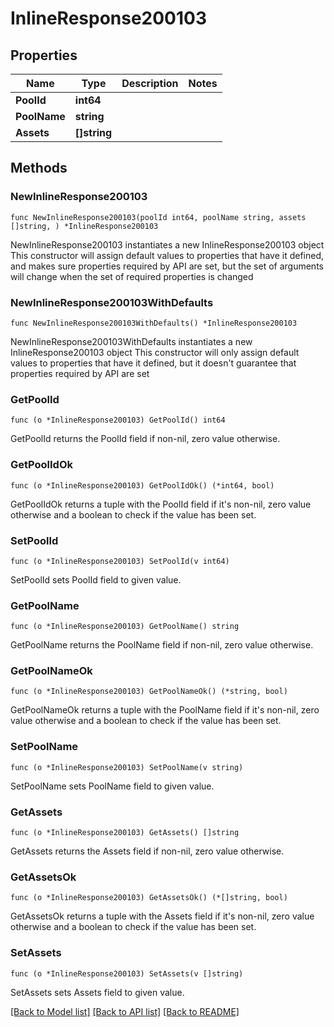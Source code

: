 # InlineResponse200103

## Properties

Name | Type | Description | Notes
------------ | ------------- | ------------- | -------------
**PoolId** | **int64** |  | 
**PoolName** | **string** |  | 
**Assets** | **[]string** |  | 

## Methods

### NewInlineResponse200103

`func NewInlineResponse200103(poolId int64, poolName string, assets []string, ) *InlineResponse200103`

NewInlineResponse200103 instantiates a new InlineResponse200103 object
This constructor will assign default values to properties that have it defined,
and makes sure properties required by API are set, but the set of arguments
will change when the set of required properties is changed

### NewInlineResponse200103WithDefaults

`func NewInlineResponse200103WithDefaults() *InlineResponse200103`

NewInlineResponse200103WithDefaults instantiates a new InlineResponse200103 object
This constructor will only assign default values to properties that have it defined,
but it doesn't guarantee that properties required by API are set

### GetPoolId

`func (o *InlineResponse200103) GetPoolId() int64`

GetPoolId returns the PoolId field if non-nil, zero value otherwise.

### GetPoolIdOk

`func (o *InlineResponse200103) GetPoolIdOk() (*int64, bool)`

GetPoolIdOk returns a tuple with the PoolId field if it's non-nil, zero value otherwise
and a boolean to check if the value has been set.

### SetPoolId

`func (o *InlineResponse200103) SetPoolId(v int64)`

SetPoolId sets PoolId field to given value.


### GetPoolName

`func (o *InlineResponse200103) GetPoolName() string`

GetPoolName returns the PoolName field if non-nil, zero value otherwise.

### GetPoolNameOk

`func (o *InlineResponse200103) GetPoolNameOk() (*string, bool)`

GetPoolNameOk returns a tuple with the PoolName field if it's non-nil, zero value otherwise
and a boolean to check if the value has been set.

### SetPoolName

`func (o *InlineResponse200103) SetPoolName(v string)`

SetPoolName sets PoolName field to given value.


### GetAssets

`func (o *InlineResponse200103) GetAssets() []string`

GetAssets returns the Assets field if non-nil, zero value otherwise.

### GetAssetsOk

`func (o *InlineResponse200103) GetAssetsOk() (*[]string, bool)`

GetAssetsOk returns a tuple with the Assets field if it's non-nil, zero value otherwise
and a boolean to check if the value has been set.

### SetAssets

`func (o *InlineResponse200103) SetAssets(v []string)`

SetAssets sets Assets field to given value.



[[Back to Model list]](../README.md#documentation-for-models) [[Back to API list]](../README.md#documentation-for-api-endpoints) [[Back to README]](../README.md)


